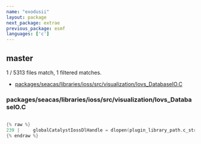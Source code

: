```yaml
---
name: "exodusii"
layout: package
next_package: extrae
previous_package: esmf
languages: ['c']
---
```

## master
1 / 5313 files match, 1 filtered matches.

 - [packages/seacas/libraries/ioss/src/visualization/Iovs_DatabaseIO.C](#packagesseacaslibrariesiosssrcvisualizationiovs_databaseioc)

### packages/seacas/libraries/ioss/src/visualization/Iovs_DatabaseIO.C

```c

{% raw %}
239 |     globalCatalystIossDlHandle = dlopen(plugin_library_path.c_str(), RTLD_NOW | RTLD_GLOBAL);
{% endraw %}

```